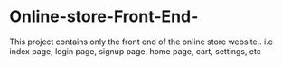 # Online-store-Front-End-
This project contains only the front end of the online store website..
i.e index page, login page, signup page, home page, cart, settings, etc
